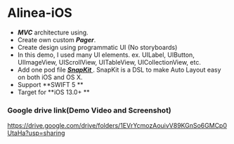 # Alinea-iOS

*  ***MVC*** architecture using.
*  Create own custom ***Pager***.
*  Create design using programmatic UI (No storyboards)
*  In this demo, I used many UI elements. ex. UILabel, UIButton, UIImageView, UIScrollView, UITableView, UICollectionView, etc.
*  Add one pod file ***<a href="https://github.com/SnapKit/SnapKit" target="_blank" >SnapKit </a>***. SnapKit is a DSL to make Auto Layout easy on both iOS and OS X. 
*  Support **SWIFT 5 ** 
*  Target for **iOS 13.0+ ** 


###  Google drive link(Demo Video and Screenshot)
https://drive.google.com/drive/folders/1EVrYcmozAouivV89KGnSo6GMCp0UtaHa?usp=sharing

